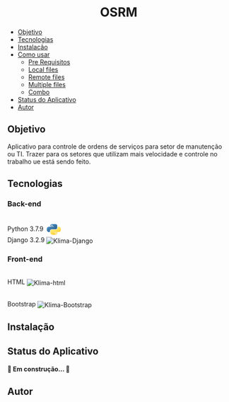 
<h1 align="center">
 OSRM
</h1>

<!--
<p align="center">
 <a href="#objetivo">Objetivo</a> •
 <a href="#tecnologias">Tecnologias</a> • 
 <a href="#status">Status do Projeto</a> • 
 <a href="#instalacao">Instalação</a> • 
 <a href="#autor">Autor</a>
</p>
-->

<!--ts-->
   * [Objetivo](#objetivo)
   * [Tecnologias](#tecnologias)
   * [Instalação](#instalação)
   * [Como usar](#como-usar)
      * [Pre Requisitos](#pre-requisitos)
      * [Local files](#local-files)
      * [Remote files](#remote-files)
      * [Multiple files](#multiple-files)
      * [Combo](#combo)
   * [Status do Aplicativo](#status-do-aplicativo)
   * [Autor](#autor)
<!--te-->

##

## Objetivo
Aplicativo para controle de ordens de serviços para setor de manutenção ou TI.
Trazer para os setores que utilizam mais velocidade e controle no trabalho ue está sendo feito.

## Tecnologias
### Back-end 
<br>Python 3.7.9 <img align="center" alt="Klima-Python" height="30" width="40" src="https://raw.githubusercontent.com/devicons/devicon/master/icons/python/python-original.svg">
<br>Django 3.2.9 <img align="center" alt="Klima-Django" height="40" width="50" src="https://cdn.jsdelivr.net/gh/devicons/devicon/icons/django/django-original.svg" />

### Front-end
<br>HTML  <img align="center" alt="Klima-html" height="30" width="40" src="https://cdn.jsdelivr.net/gh/devicons/devicon/icons/html5/html5-original.svg" />
  
<br>Bootstrap <img align="center" alt="Klima-Bootstrap" height="30" width="40" src="https://cdn.jsdelivr.net/gh/devicons/devicon/icons/bootstrap/bootstrap-plain.svg" />

## Instalação

## Status do Aplicativo
<h4> 
	🚧  Em construção...  🚧
</h4>

## Autor
